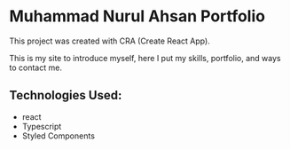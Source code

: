 # Muhammad Nurul Ahsan Portfolio

This project was created with CRA (Create React App).

This is my site to introduce myself, here I put my skills, portfolio, and ways to contact me.

## Technologies Used:

- react
- Typescript
- Styled Components
